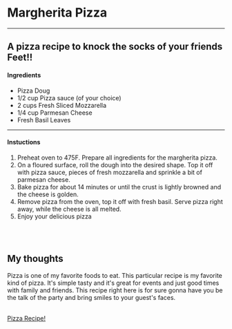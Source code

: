 <!DOCTYPE html>
<html lang="en">
<head>
  <meta charset="UTF-8">
  <meta http-equiv="X-UA-Compatible" content="IE=edge">
  <meta name="viewport" content="width=device-width, initial-scale=1.0">
  <title>My Favortie Recipe</title>
</head>
<body>
  <h1>Margherita Pizza </h1>
  <hr>
  <h2>A pizza recipe to knock the socks of your friends Feet!!</h2>
  <h4>Ingredients</h4>
  <ul>
    <li>Pizza Doug</li>
    <li>1/2 cup Pizza sauce (of your choice)</li>
    <li>2 cups Fresh Sliced Mozzarella</li>
    <li>1/4 cup Parmesan Cheese</li>
    <li>Fresh Basil Leaves</li>
  </ul>
  <hr>
  <h4>Instuctions</h4>
  <ol>
    <li>Preheat oven to 475F. Prepare all ingredients for the margherita pizza.</li>
    <li>On a floured surface, roll the dough into the desired shape. Top it off with pizza sauce, pieces of fresh mozzarella and sprinkle a bit of parmesan cheese.</li>
    <li>Bake pizza for about 14 minutes or until the crust is lightly browned and the cheese is golden. </li>
    <li>Remove pizza from the oven, top it off with fresh basil. Serve pizza right away, while the cheese is all melted. </li>
    <li>Enjoy your delicious pizza</li>
  </ol>
  <br>
  <br>
  <h2>My thoughts</h2>
  <p>Pizza is one of my favorite foods to eat. This particular recipe is my favorite kind of pizza. It's simple tasty and it's great for events and just good times with family and friends.
    This recipe right here is for sure gonna have you be the talk of the party and bring smiles to your guest's faces. 
  </p>
  <br>
  <a href="https://thesaltymarshmallow.com/easy-margherita-pizza-recipe/">Pizza Recipe!</a>

  
</body>
</html>
